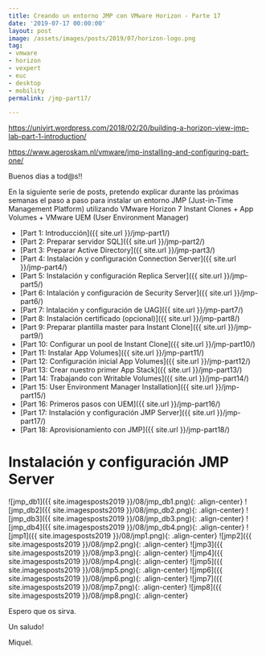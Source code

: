 ```yaml
---
title: Creando un entorno JMP con VMware Horizon - Parte 17
date: '2019-07-17 00:00:00'
layout: post
image: /assets/images/posts/2019/07/horizon-logo.png
tag:
- vmware
- horizon
- vexpert
- euc
- desktop
- mobility
permalink: /jmp-part17/

---
```


https://univirt.wordpress.com/2018/02/20/building-a-horizon-view-jmp-lab-part-1-introduction/

https://www.ageroskam.nl/vmware/jmp-installing-and-configuring-part-one/

Buenos dias a tod@s!!

En la siguiente serie de posts, pretendo explicar durante las próximas semanas el paso a paso para instalar un entorno JMP (Just-in-Time Management Platform) utilizando VMware Horizon 7 Instant Clones + App Volumes + VMware UEM (User Environment Manager) 

- [Part 1: Introducción]({{ site.url }}/jmp-part1/)
- [Part 2: Preparar servidor SQL]({{ site.url }}/jmp-part2/)
- [Part 3: Preparar Active Directory]({{ site.url }}/jmp-part3/)
- [Part 4: Instalación y configuración Connection Server]({{ site.url }}/jmp-part4/)
- [Part 5: Instalación y configuración Replica Server]({{ site.url }}/jmp-part5/)
- [Part 6: Intalación y configuración de Security Server]({{ site.url }}/jmp-part6/)
- [Part 7: Intalación y configuración de UAG]({{ site.url }}/jmp-part7/)
- [Part 8: Instalación certificado (opcional)]({{ site.url }}/jmp-part8/)
- [Part 9: Preparar plantilla master para Instant Clone]({{ site.url }}/jmp-part9/)
- [Part 10: Configurar un pool de Instant Clone]({{ site.url }}/jmp-part10/)
- [Part 11: Instalar App Volumes]({{ site.url }}/jmp-part11/)
- [Part 12: Configuración inicial App Volumes]({{ site.url }}/jmp-part12/)
- [Part 13: Crear nuestro primer App Stack]({{ site.url }}/jmp-part13/)
- [Part 14: Trabajando con Writable Volumes]({{ site.url }}/jmp-part14/)
- [Part 15: User Environment Manager Installation]({{ site.url }}/jmp-part15/)
- [Part 16: Primeros pasos con UEM]({{ site.url }}/jmp-part16/)
- [Part 17: Instalación y configuración JMP Server]({{ site.url }}/jmp-part17/)
- [Part 18: Aprovisionamiento con JMP]({{ site.url }}/jmp-part18/)

# Instalación y configuración JMP Server

![jmp_db1]({{ site.imagesposts2019 }}/08/jmp_db1.png){: .align-center}
![jmp_db2]({{ site.imagesposts2019 }}/08/jmp_db2.png){: .align-center}
![jmp_db3]({{ site.imagesposts2019 }}/08/jmp_db3.png){: .align-center}
![jmp_db4]({{ site.imagesposts2019 }}/08/jmp_db4.png){: .align-center}
![jmp1]({{ site.imagesposts2019 }}/08/jmp1.png){: .align-center}
![jmp2]({{ site.imagesposts2019 }}/08/jmp2.png){: .align-center}
![jmp3]({{ site.imagesposts2019 }}/08/jmp3.png){: .align-center}
![jmp4]({{ site.imagesposts2019 }}/08/jmp4.png){: .align-center}
![jmp5]({{ site.imagesposts2019 }}/08/jmp5.png){: .align-center}
![jmp6]({{ site.imagesposts2019 }}/08/jmp6.png){: .align-center}
![jmp7]({{ site.imagesposts2019 }}/08/jmp7.png){: .align-center}
![jmp8]({{ site.imagesposts2019 }}/08/jmp8.png){: .align-center}


Espero que os sirva.

Un saludo!

Miquel.


